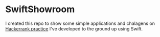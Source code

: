 # SwiftShowroom

I created this repo to show some simple applications and chalagens on [Hackerrank practice](https://www.hackerrank.com) I've developed to the ground  up using Swift.
